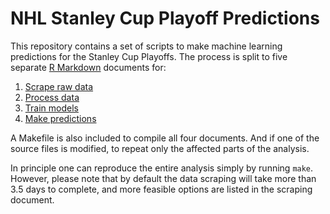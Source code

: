 NHL Stanley Cup Playoff Predictions
===================================

This repository contains a set of scripts to make machine learning predictions
for the Stanley Cup Playoffs. The process is split to five separate
[R Markdown](http://rmarkdown.rstudio.com) documents for:

1. [Scrape raw data][1]
2. [Process data][2]
3. [Train models][3]
4. [Make predictions][4]

A Makefile is also included to compile all four documents. And if one of the
source files is modified, to repeat only the affected parts of the analysis.

In principle one can reproduce the entire analysis simply by running `make`.
However, please note that by default the data scraping will take more than 3.5
days to complete, and more feasible options are listed in the scraping document.

[1]: https://cdn.rawgit.com/ilarischeinin/stanley/0126954/scrape.html
[2]: https://cdn.rawgit.com/ilarischeinin/stanley/0126954/process.html
[3]: https://cdn.rawgit.com/ilarischeinin/stanley/0126954/model.html
[4]: https://cdn.rawgit.com/ilarischeinin/stanley/0126954/predict.html

